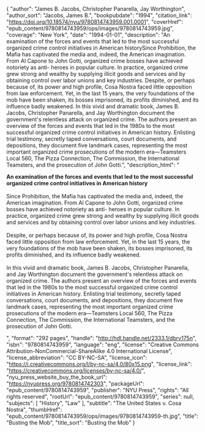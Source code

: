 {
  "author": "James B. Jacobs, Christopher Panarella, Jay Worthington",
  "author_sort": "Jacobs, James B.",
  "bookpubdate": "1994",
  "citation_link": "https://doi.org/10.18574/nyu/9780814743959.001.0001",
  "coverHref": "epub_content/9780814743959/ops/images/9780814743959.jpg",
  "coverage": "New York",
  "date": "1994-01-01",
  "description": "An examination of the forces and events that led to the most successful organized crime control initiatives in American historySince Prohibition, the Mafia has captivated the media and, indeed, the American imagination.  From Al Capone to John Gotti, organized crime bosses have achieved notoriety as anti- heroes in popular culture.  In practice, organized crime grew strong and wealthy by supplying illicit goods and services and by obtaining control over labor unions and key industries. Despite, or perhaps because of, its power and high profile, Cosa Nostra faced little opposition from law enforcement.  Yet, in the last 15 years, the very foundations of the mob have been shaken, its bosses imprisoned, its profits diminished, and its influence badly weakened. In this vivid and dramatic book, James B. Jacobs, Christopher Panarella, and Jay Worthington document the government's relentless attack on organized crime.  The authors present an overview of the forces and events that led in the 1980s to the most successful organized crime control initiatives in American history.  Enlisting trial testimony, secretly taped conversations, court documents, and depositions, they document five landmark cases, representing the most important organized crime prosecutions of the modern era—Teamsters Local 560, The Pizza Connection, The Commission, the International Teamsters, and the prosecution of John Gotti.",
  "description_html": "<p><b>An examination of the forces and events that led to the most successful organized crime control initiatives in American history</b><br><br>Since Prohibition, the Mafia has captivated the media and, indeed, the American imagination.  From Al Capone to John Gotti, organized crime bosses have achieved notoriety as anti- heroes in popular culture.  In practice, organized crime grew strong and wealthy by supplying illicit goods and services and by obtaining control over labor unions and key industries.<br><br> Despite, or perhaps because of, its power and high profile, Cosa Nostra faced little opposition from law enforcement.  Yet, in the last 15 years, the very foundations of the mob have been shaken, its bosses imprisoned, its profits diminished, and its influence badly weakened.<br><br> In this vivid and dramatic book, James B. Jacobs, Christopher Panarella, and Jay Worthington document the government's relentless attack on organized crime.  The authors present an overview of the forces and events that led in the 1980s to the most successful organized crime control initiatives in American history.  Enlisting trial testimony, secretly taped conversations, court documents, and depositions, they document five landmark cases, representing the most important organized crime prosecutions of the modern era—Teamsters Local 560, The Pizza Connection, The Commission, the International Teamsters, and the prosecution of John Gotti.</p>",
  "format": "292 pages",
  "handle": "http://hdl.handle.net/2333.1/dbrv175n",
  "isbn": "9780814743959",
  "language": "eng",
  "license": "Creative Commons Attribution-NonCommercial-ShareAlike 4.0 International License",
  "license_abbreviation": "CC BY-NC-SA",
  "license_icon": "https://i.creativecommons.org/l/by-nc-sa/4.0/80x15.png",
  "license_link": "https://creativecommons.org/licenses/by-nc-sa/4.0/",
  "nyu_press_website_buy_the_book_url": "https://nyupress.org/9780814742303",
  "packageUrl": "epub_content/9780814743959",
  "publisher": "NYU Press",
  "rights": "All rights reserved",
  "rootUrl": "epub_content/9780814743959",
  "series": null,
  "subjects": [
    "History",
    "Law"
  ],
  "subtitle": "The United States v. Cosa Nostra",
  "thumbHref": "epub_content/9780814743959/ops/images/9780814743959-th.jpg",
  "title": "Busting the Mob",
  "title_sort": "Busting the Mob"
}
